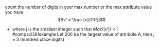 count the number of digits in your max number or the max attribute value you have
$$v' = \frac {v}{10^j}$$
- where j is the smallest integer such that $Max(|v'|)<1$
#compsci361example Let 200 be the largest value of attribute A, then j = 3 (hundred place digits)